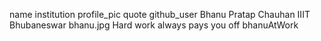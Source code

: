 name	institution	profile_pic	quote	github_user
Bhanu Pratap Chauhan	IIIT Bhubaneswar	bhanu.jpg	Hard work always pays you off	bhanuAtWork